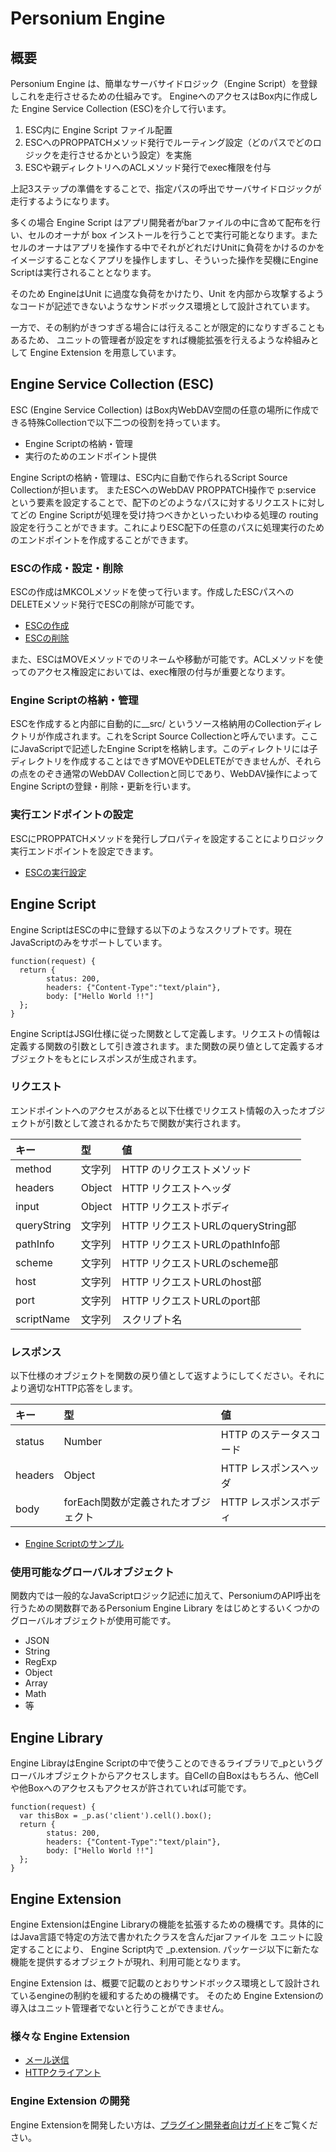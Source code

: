 # Personium Engine
## 概要

Personium Engine は、簡単なサーバサイドロジック（Engine Script）を登録しこれを走行させるための仕組みです。
EngineへのアクセスはBox内に作成した Engine Service Collection (ESC)を介して行います。

1. ESC内に Engine Script ファイル配置
1. ESCへのPROPPATCHメソッド発行でルーティング設定（どのパスでどのロジックを走行させるかという設定）を実施
1. ESCや親ディレクトリへのACLメソッド発行でexec権限を付与

上記3ステップの準備をすることで、指定パスの呼出でサーバサイドロジックが走行するようになります。

多くの場合 Engine Script はアプリ開発者がbarファイルの中に含めて配布を行い、セルのオーナが box インストールを行うことで実行可能となります。またセルのオーナはアプリを操作する中でそれがどれだけUnitに負荷をかけるのかをイメージすることなくアプリを操作しますし、そういった操作を契機にEngine Scriptは実行されることとなります。

そのため EngineはUnit に過度な負荷をかけたり、Unit を内部から攻撃するようなコードが記述できないようなサンドボックス環境として設計されています。

一方で、その制約がきつすぎる場合には行えることが限定的になりすぎることもあるため、
ユニットの管理者が設定をすれば機能拡張を行えるような枠組みとして Engine Extension を用意しています。


## Engine Service Collection (ESC)

ESC (Engine Service Collection) はBox内WebDAV空間の任意の場所に作成できる特殊Collectionで以下二つの役割を持っています。

* Engine Scriptの格納・管理
* 実行のためのエンドポイント提供

Engine Scriptの格納・管理は、ESC内に自動で作られるScript Source Collectionが担います。
またESCへのWebDAV PROPPATCH操作で p:service という要素を設定することで、配下のどのようなパスに対するリクエストに対してどの Engine Scriptが処理を受け持つべきかといったいわゆる処理の routing 設定を行うことができます。これによりESC配下の任意のパスに処理実行のためのエンドポイントを作成することができます。


### ESCの作成・設定・削除

ESCの作成はMKCOLメソッドを使って行います。作成したESCパスへのDELETEメソッド発行でESCの削除が可能です。

* [ESCの作成](../apiref/current/381_Create_Service_Collection_Source.html)
* [ESCの削除](../apiref/current/383_Delete_Service_Collection_Source.html)

また、ESCはMOVEメソッドでのリネームや移動が可能です。ACLメソッドを使ってのアクセス権設定においては、exec権限の付与が重要となります。


### Engine Scriptの格納・管理

ESCを作成すると内部に自動的に__src/ というソース格納用のCollectionディレクトリが作成されます。これをScript Source Collectionと呼んでいます。ここにJavaScriptで記述したEngine Scriptを格納します。このディレクトリには子ディレクトリを作成することはできずMOVEやDELETEができませんが、それらの点をのぞき通常のWebDAV Collectionと同じであり、WebDAV操作によってEngine Scriptの登録・削除・更新を行います。

### 実行エンドポイントの設定

ESCにPROPPATCHメソッドを発行しプロパティを設定することによりロジック実行エンドポイントを設定できます。

* [ESCの実行設定](../apiref/current/380_Configure_Service_Collection.html)


## Engine Script

Engine ScriptはESCの中に登録する以下のようなスクリプトです。現在JavaScriptのみをサポートしています。

```
function(request) {
  return {
        status: 200,
        headers: {"Content-Type":"text/plain"},
        body: ["Hello World !!"]
  };
}
```

Engine ScriptはJSGI仕様に従った関数として定義します。リクエストの情報は定義する関数の引数として引き渡されます。また関数の戻り値として定義するオブジェクトをもとにレスポンスが生成されます。

### リクエスト

エンドポイントへのアクセスがあると以下仕様でリクエスト情報の入ったオブジェクトが引数として渡されるかたちで関数が実行されます。

|キー|型|値|
|:--|:--|:--|
|method|文字列|HTTP のリクエストメソッド|
|headers|Object|HTTP リクエストヘッダ|
|input|Object|HTTP リクエストボディ|
|queryString|文字列|HTTP リクエストURLのqueryString部|
|pathInfo|文字列|HTTP リクエストURLのpathInfo部|
|scheme|文字列|HTTP リクエストURLのscheme部|
|host|文字列|HTTP リクエストURLのhost部|
|port|文字列|HTTP リクエストURLのport部|
|scriptName|文字列|スクリプト名|


### レスポンス

以下仕様のオブジェクトを関数の戻り値として返すようにしてください。それにより適切なHTTP応答をします。

|キー|型|値|
|:--|:--|:--|
|status|Number|HTTP のステータスコード|
|headers|Object|HTTP レスポンスヘッダ|
|body|forEach関数が定義されたオブジェクト|HTTP レスポンスボディ|


* [Engine Scriptのサンプル](./671_Engine_Script_Samples.md)


### 使用可能なグローバルオブジェクト


関数内では一般的なJavaScriptロジック記述に加えて、PersoniumのAPI呼出を行うための関数群であるPersonium Engine Library をはじめとするいくつかのグローバルオブジェクトが使用可能です。

* JSON
* String
* RegExp
* Object
* Array
* Math
* 等

## Engine Library

Engine LibrayはEngine Scriptの中で使うことのできるライブラリで_pというグローバルオブジェクトからアクセスします。自Cellの自Boxはもちろん、他Cellや他Boxへのアクセスもアクセスが許されていれば可能です。


```
function(request) {
  var thisBox = _p.as('client').cell().box();
  return {
        status: 200,
        headers: {"Content-Type":"text/plain"},
        body: ["Hello World !!"]
  };
}
```



## Engine Extension

Engine ExtensionはEngine Libraryの機能を拡張するための機構です。具体的にはJava言語で特定の方法で書かれたクラスを含んだjarファイルを
ユニットに設定することにより、 Engine Script内で _p.extension. パッケージ以下に新たな機能を提供するオブジェクトが現れ、利用可能となります。

Engine Extension は、概要で記載のとおりサンドボックス環境として設計されているengineの制約を緩和するための機構です。
そのため Engine Extensionの導入はユニット管理者でないと行うことができません。

### 様々な Engine Extension

* [メール送信](../plugin-developer/Extension_Send_Mail.md)
* [HTTPクライアント](https://github.com/personium/personium-ex-httpclient)

### Engine Extension の開発

Engine Extensionを開発したい方は、[プラグイン開発者向けガイド](../plugin-developer/)をご覧ください。
